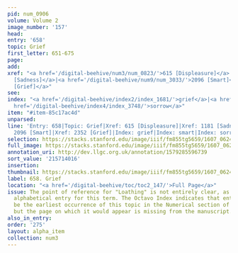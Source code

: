 ```yaml
---
pid: num_0906
volume: Volume 2
image_number: '157'
head:
entry: '658'
topic: Grief
first_letter: 651-675
page:
add:
xref: "<a href='/digital-beehive/num3/num_0823/'>615 [Displeasure]</a>|<a href='/digital-beehive/num5/num_1611/'>1181
  [Sadness]</a>|<a href='/digital-beehive/num9/num_3033/'>2096 [Smart]</a>|<a href='/digital-beehive/num10/num_3324/'>2352
  [Grief]</a>"
see:
index: "<a href='/digital-beehive/index2/index_1681/'>grief</a>|<a href='/digital-beehive/index4/index_3702/'>smart</a>|<a
  href='/digital-beehive/index4/index_3748/'>sorrow</a>"
item: "#item-85c17ac4d"
unparsed:
line: 'Entry: 658|Topic: Grief|Xref: 615 [Displeasure]|Xref: 1181 [Sadness]|Xref:
  2096 [Smart]|Xref: 2352 [Grief]|Index: grief|Index: smart|Index: sorrow|#item-85c17ac4d'
selection: https://stacks.stanford.edu/image/iiif/fm855tg5659/1607_0624/375,4016,2920,988/full/0/default.jpg
full_image: https://stacks.stanford.edu/image/iiif/fm855tg5659/1607_0624/full/full/0/default.jpg
annotation_uri: http://dev.llgc.org.uk/annotation/1579285596739
sort_value: '215714016'
insertion:
thumbnail: https://stacks.stanford.edu/image/iiif/fm855tg5659/1607_0624/375,4016,600,180/250,/0/default.jpg
label: 658. Grief
location: "<a href='/digital-beehive/toc/toc2_147/'>Full Page</a>"
issue: The point of reference for "Loathing" is not entirely clear, as there is no
  alphabetical entry for this term. The Octavo Index indicates that entry 779 may
  be the earliest occurrence of this topic in the Numerical section of the Alvearium,
  but the page on which it would appear is missing from the manuscript.
also_in_entry:
order: '275'
layout: alpha_item
collection: num3
---
```

